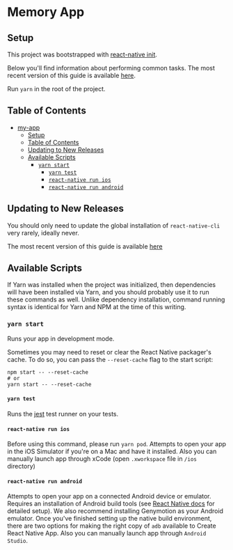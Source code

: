 # Memory App

## Setup

This project was bootstrapped with [react-native init](https://facebook.github.io/react-native/docs/getting-started.html#creating-a-new-application).

Below you'll find information about performing common tasks. The most recent version of this guide is available [here](https://facebook.github.io/react-native/docs/getting-started.html).

Run `yarn` in the root of the project.

## Table of Contents

- [my-app](#my-app)
	- [Setup](#setup)
	- [Table of Contents](#table-of-contents)
	- [Updating to New Releases](#updating-to-new-releases)
	- [Available Scripts](#available-scripts)
		- [`yarn start`](#yarn-start)
			- [`yarn test`](#yarn-test)
			- [`react-native run ios`](#react-native-run-ios)
			- [`react-native run android`](#react-native-run-android)

## Updating to New Releases

You should only need to update the global installation of `react-native-cli` very rarely, ideally never.

The most recent version of this guide is available [here](https://facebook.github.io/react-native/docs/upgrading#projects-built-with-native-code)

## Available Scripts

If Yarn was installed when the project was initialized, then dependencies will have been installed via Yarn, and you should probably use it to run these commands as well. Unlike dependency installation, command running syntax is identical for Yarn and NPM at the time of this writing.

### `yarn start`

Runs your app in development mode.

Sometimes you may need to reset or clear the React Native packager's cache. To do so, you can pass the `--reset-cache` flag to the start script:

```
npm start -- --reset-cache
# or
yarn start -- --reset-cache
```

#### `yarn test`

Runs the [jest](https://github.com/facebook/jest) test runner on your tests.

#### `react-native run ios`
Before using this command, please run `yarn pod`.
Attempts to open your app in the iOS Simulator if you're on a Mac and have it installed. Also you can manually launch app through xCode (open `.xworkspace` file in `/ios` directory)

#### `react-native run android`

Attempts to open your app on a connected Android device or emulator. Requires an installation of Android build tools (see [React Native docs](https://facebook.github.io/react-native/docs/getting-started.html) for detailed setup). We also recommend installing Genymotion as your Android emulator. Once you've finished setting up the native build environment, there are two options for making the right copy of `adb` available to Create React Native App.
Also you can manually launch app through `Android Studio`.
